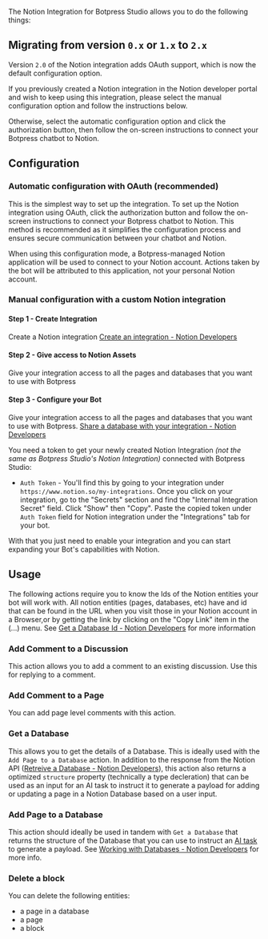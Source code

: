 The Notion Integration for Botpress Studio allows you to do the following things:

## Migrating from version `0.x` or `1.x` to `2.x`

Version `2.0` of the Notion integration adds OAuth support, which is now the default configuration option.

If you previously created a Notion integration in the Notion developer portal and wish to keep using this integration, please select the manual configuration option and follow the instructions below.

Otherwise, select the automatic configuration option and click the authorization button, then follow the on-screen instructions to connect your Botpress chatbot to Notion.

## Configuration

### Automatic configuration with OAuth (recommended)

This is the simplest way to set up the integration. To set up the Notion integration using OAuth, click the authorization button and follow the on-screen instructions to connect your Botpress chatbot to Notion. This method is recommended as it simplifies the configuration process and ensures secure communication between your chatbot and Notion.

When using this configuration mode, a Botpress-managed Notion application will be used to connect to your Notion account. Actions taken by the bot will be attributed to this application, not your personal Notion account.

### Manual configuration with a custom Notion integration

#### Step 1 - Create Integration

Create a Notion integration [Create an integration - Notion Developers](https://developers.notion.com/docs/create-a-notion-integration)

#### Step 2 - Give access to Notion Assets

Give your integration access to all the pages and databases that you want to use with Botpress

#### Step 3 - Configure your Bot

Give your integration access to all the pages and databases that you want to use with Botpress. [Share a database with your integration - Notion Developers](https://developers.notion.com/docs/create-a-notion-integration#step-2-share-a-database-with-your-integration)

You need a token to get your newly created Notion Integration _(not the same as Botpress Studio's Notion Integration)_ connected with Botpress Studio:

- `Auth Token` - You'll find this by going to your integration under `https://www.notion.so/my-integrations`. Once you click on your integration, go to the "Secrets" section and find the "Internal Integration Secret" field. Click "Show" then "Copy". Paste the copied token under `Auth Token` field for Notion integration under the "Integrations" tab for your bot.

With that you just need to enable your integration and you can start expanding your Bot's capabilities with Notion.

## Usage

The following actions require you to know the Ids of the Notion entities your bot will work with. All notion entities (pages, databases, etc) have and id that can be found in the URL when you visit those in your Notion account in a Browser,or by getting the link by clicking on the "Copy Link" item in the (...) menu. See [Get a Database Id - Notion Developers](https://developers.notion.com/docs/create-a-notion-integration#step-3-save-the-database-id) for more information

### Add Comment to a Discussion

This action allows you to add a comment to an existing discussion. Use this for replying to a comment.

### Add Comment to a Page

You can add page level comments with this action.

### Get a Database

This allows you to get the details of a Database. This is ideally used with the `Add Page to a Database` action. In addition to the response from the Notion API ([Retreive a Database - Notion Developers](https://developers.notion.com/reference/retrieve-a-database)), this action also returns a optimized `structure` property (technically a type decleration) that can be used as an input for an AI task to instruct it to generate a payload for adding or updating a page in a Notion Database based on a user input.

### Add Page to a Database

This action should ideally be used in tandem with `Get a Database` that returns the structure of the Database that you can use to instruct an [AI task](https://botpress.com/docs/cloud/generative-ai/ai-task-card/) to generate a payload. See [Working with Databases - Notion Developers](https://developers.notion.com/docs/working-with-databases) for more info.

### Delete a block

You can delete the following entities:

- a page in a database
- a page
- a block
